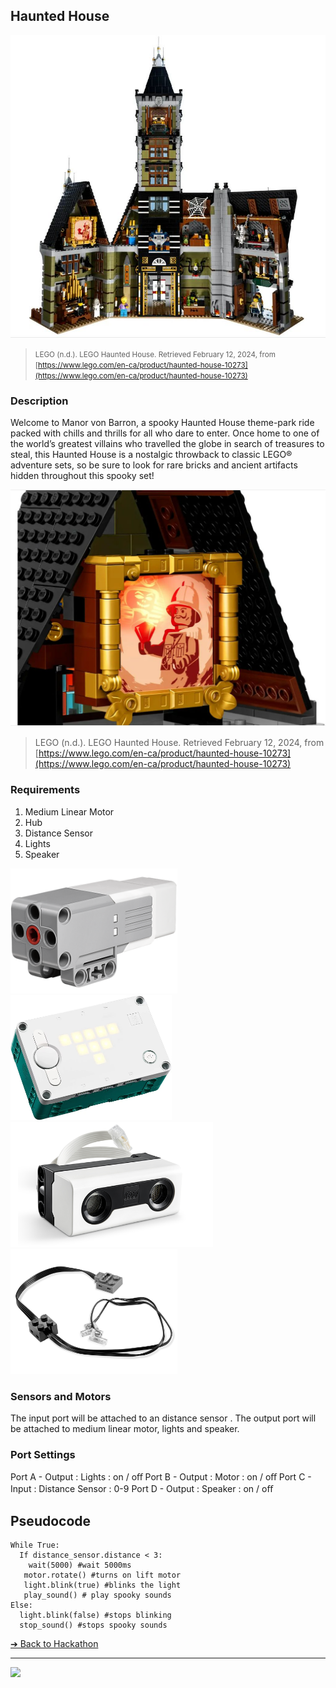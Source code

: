 ## Haunted House

![Haunted House](images/haunted-house.png)

> <small>LEGO (n.d.). LEGO Haunted House. Retrieved February 12, 2024, from [https://www.lego.com/en-ca/product/haunted-house-10273](https://www.lego.com/en-ca/product/haunted-house-10273)</small>

### Description

Welcome to Manor von Barron, a spooky Haunted House theme-park ride packed with chills and thrills for all who dare to enter. Once home to one of the world’s greatest villains who travelled the globe in search of treasures to steal, this Haunted House is a nostalgic throwback to classic LEGO® adventure sets, so be sure to look for rare bricks and ancient artifacts hidden throughout this spooky set!

![Haunted House](images/haunted-house-interactive.png)

> <smalll>LEGO (n.d.). LEGO Haunted House. Retrieved February 12, 2024, from [https://www.lego.com/en-ca/product/haunted-house-10273](https://www.lego.com/en-ca/product/haunted-house-10273)</small>

### Requirements

1. Medium Linear Motor
2. Hub
3. Distance Sensor
4. Lights
5. Speaker

<img src="/media/ev3/steering-motor.png" height="200">
<img src="/media/spike/hub-robot-inventor.jpeg" height="200">
<img src="/media/spike/distance-sensor.png" height="200">
<img src="/media/power-functions/lights.jpeg" height="200">

### Sensors and Motors

The input port will be attached to an distance sensor . The output port will be attached to medium linear motor, lights and speaker.

### Port Settings

Port A - Output : Lights : on / oﬀ
Port B - Output : Motor : on / oﬀ
Port C - Input : Distance Sensor : 0-9
Port D - Output : Speaker : on / oﬀ

## Pseudocode

```pseudocode
While True:
  If distance_sensor.distance < 3:
    wait(5000) #wait 5000ms
   motor.rotate() #turns on lift motor
   light.blink(true) #blinks the light
   play_sound() # play spooky sounds
Else:
  light.blink(false) #stops blinking
  stop_sound() #stops spooky sounds
```

[&#10132; Back to Hackathon](/hackathon-set/)

---

<a href="https://brickmmo.com">
<img src="https://brickmmo.com/images/brickmmo-logo-horizontal.jpg" width="100">
</a>
